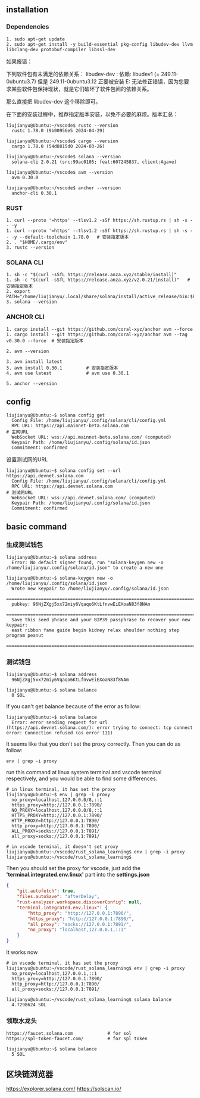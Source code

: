 ## installation

### Dependencies

```shell
1. sudo apt-get update
2. sudo apt-get install -y build-essential pkg-config libudev-dev llvm libclang-dev protobuf-compiler libssl-dev
```

如果报错：

下列软件包有未满足的依赖关系：
libudev-dev : 依赖: libudev1 (= 249.11-0ubuntu3.7) 但是 249.11-0ubuntu3.12 正要被安装
E: 无法修正错误，因为您要求某些软件包保持现状，就是它们破坏了软件包间的依赖关系。

那么直接把 libudev-dev 这个移除即可。

在下面的安装过程中，推荐指定版本安装，以免不必要的麻烦。版本汇总：
```shell
liujianyu@Ubuntu:~/vscode$ rustc --version
  rustc 1.78.0 (9b00956e5 2024-04-29)

liujianyu@Ubuntu:~/vscode$ cargo --version
  cargo 1.78.0 (54d8815d0 2024-03-26)

liujianyu@Ubuntu:~/vscode$ solana --version
  solana-cli 2.0.21 (src:99ac0105; feat:607245837, client:Agave)

liujianyu@Ubuntu:~/vscode$ avm --version
  avm 0.30.0

liujianyu@Ubuntu:~/vscode$ anchor --version
  anchor-cli 0.30.1
```

### RUST

```shell
1. curl --proto '=https' --tlsv1.2 -sSf https://sh.rustup.rs | sh -s -- -y
1. curl --proto '=https' --tlsv1.2 -sSf https://sh.rustup.rs | sh -s -- -y --default-toolchain 1.78.0   # 安装指定版本
2. . "$HOME/.cargo/env"
3. rustc --version
```

### SOLANA CLI

```shell
1. sh -c "$(curl -sSfL https://release.anza.xyz/stable/install)"
1. sh -c "$(curl -sSfL https://release.anza.xyz/v2.0.21/install)"   # 安装指定版本
2. export PATH="/home/liujianyu/.local/share/solana/install/active_release/bin:$PATH"
3. solana --version
```

### ANCHOR CLI

```shell
1. cargo install --git https://github.com/coral-xyz/anchor avm --force
1. cargo install --git https://github.com/coral-xyz/anchor avm --tag v0.30.0 --force  # 安装指定版本

2. avm --version

3. avm install latest         
3. avm install 0.30.1         # 安装指定版本
4. avm use latest             # avm use 0.30.1

5. anchor --version
```

## config

```shell
liujianyu@Ubuntu:~$ solana config get
  Config File: /home/liujianyu/.config/solana/cli/config.yml
  RPC URL: https://api.mainnet-beta.solana.com                           # 主网URL
  WebSocket URL: wss://api.mainnet-beta.solana.com/ (computed)
  Keypair Path: /home/liujianyu/.config/solana/id.json 
  Commitment: confirmed 
```

设置测试网的URL

```shell
liujianyu@Ubuntu:~$ solana config set --url https://api.devnet.solana.com
  Config File: /home/liujianyu/.config/solana/cli/config.yml
  RPC URL: https://api.devnet.solana.com                                        # 测试网URL
  WebSocket URL: wss://api.devnet.solana.com/ (computed)
  Keypair Path: /home/liujianyu/.config/solana/id.json 
  Commitment: confirmed 
```

## basic command

### 生成测试钱包

```shell
liujianyu@Ubuntu:~$ solana address
  Error: No default signer found, run "solana-keygen new -o /home/liujianyu/.config/solana/id.json" to create a new one

liujianyu@Ubuntu:~$ solana-keygen new -o /home/liujianyu/.config/solana/id.json
  Wrote new keypair to /home/liujianyu/.config/solana/id.json
  ==============================================================================
  pubkey: 96NjZXgj5xx72miy6Vqaqo6KtLfnvwEiEXoaN83f8NAm
  ==============================================================================
  Save this seed phrase and your BIP39 passphrase to recover your new keypair:
  east ribbon fame guide begin kidney relax shoulder nothing step program peanut
  ==============================================================================
```

### 测试钱包

```shell
liujianyu@Ubuntu:~$ solana address
  96NjZXgj5xx72miy6Vqaqo6KtLfnvwEiEXoaN83f8NAm

liujianyu@Ubuntu:~$ solana balance
  0 SOL
```

If you can't get balance because of the error as follow:

```shell
liujianyu@Ubuntu:~$ solana balance
  Error: error sending request for url (https://api.devnet.solana.com/): error trying to connect: tcp connect error: Connection refused (os error 111)
```

It seems like that you don't set the proxy correctly. Then you can do as follow:

```shell
env | grep -i proxy
```

run this command at linux system terminal and vscode terminal respectively, and you would be able to find some differences.
```shell
# in linux terminal, it has set the proxy
liujianyu@ubuntu:~$ env | grep -i proxy
  no_proxy=localhost,127.0.0.0/8,::1
  https_proxy=http://127.0.0.1:7890/
  NO_PROXY=localhost,127.0.0.0/8,::1
  HTTPS_PROXY=http://127.0.0.1:7890/
  HTTP_PROXY=http://127.0.0.1:7890/
  http_proxy=http://127.0.0.1:7890/
  ALL_PROXY=socks://127.0.0.1:7891/
  all_proxy=socks://127.0.0.1:7891/

# in vscode terminal, it doesn't set proxy
liujianyu@ubuntu:~/vscode/rust_solana_learning$ env | grep -i proxy
liujianyu@ubuntu:~/vscode/rust_solana_learning$ 
```
Then you should set the proxy for vscode, just add the **'terminal.integrated.env.linux'** part into the **settings.json** 
```json
{
    "git.autofetch": true,
    "files.autoSave": "afterDelay",
    "rust-analyzer.workspace.discoverConfig": null,
    "terminal.integrated.env.linux": {
        "http_proxy": "http://127.0.0.1:7890/",
        "https_proxy": "http://127.0.0.1:7890/",
        "all_proxy": "socks://127.0.0.1:7891/",
        "no_proxy": "localhost,127.0.0.1,::1"
    }
}
```

It works now
```shell
# in vscode terminal, it has set the proxy
liujianyu@ubuntu:~/vscode/rust_solana_learning$ env | grep -i proxy
  no_proxy=localhost,127.0.0.1,::1
  https_proxy=http://127.0.0.1:7890/
  http_proxy=http://127.0.0.1:7890/
  all_proxy=socks://127.0.0.1:7891/

liujianyu@ubuntu:~/vscode/rust_solana_learning$ solana balance
  4.7298624 SOL
```



### 领取水龙头
```
https://faucet.solana.com             # for sol
https://spl-token-faucet.com/         # for spl token
```

```shell
liujianyu@Ubuntu:~$ solana balance
  5 SOL
```


## 区块链浏览器
https://explorer.solana.com/
https://solscan.io/

